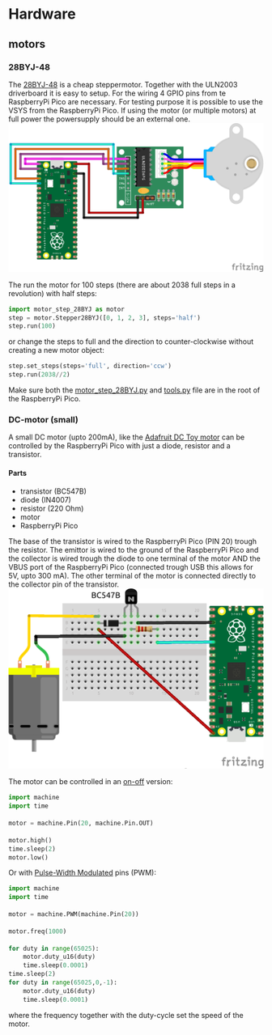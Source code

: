 # Hardware 

## motors

### 28BYJ-48
The [28BYJ-48](28byj48-step-motor-datasheet.pdf) is a cheap steppermotor. Together with the ULN2003 driverboard it is easy to setup.
For the wiring 4 GPIO pins from te RaspberryPi Pico are necessary. For testing purpose it is possible to use the VSYS from the RaspberryPi Pico. If using the motor (or multiple motors) at full power the powersupply should be an external one. 
![Wiring of the RaspberryPi Pico and the steppermotor](28BYJ.png)

The run the motor for 100 steps (there are about 2038 full steps in a revolution) with half steps: 
```python
import motor_step_28BYJ as motor
step = motor.Stepper28BYJ([0, 1, 2, 3], steps='half')
step.run(100)
```
or change the steps to full and the direction to counter-clockwise without creating a new motor object:
```python
step.set_steps(steps='full', direction='ccw')
step.run(2038//2)
```
Make sure both the [motor_step_28BYJ.py](motor_step_28BYJ.py) and [tools.py](tools.py) file are in the root of the RaspberryPi Pico.

### DC-motor (small)
A small DC motor (upto 200mA), like the [Adafruit DC Toy motor](https://www.adafruit.com/product/711) can be controlled by the RaspberryPi Pico with just a diode, resistor and a transistor. 

#### Parts
 - transistor (BC547B)
 - diode (IN4007)
 - resistor (220 Ohm)
 - motor
 - RaspberryPi Pico

The base of the transistor is wired to the RaspberryPi Pico (PIN 20) trough the resistor. The emittor is wired to the ground of the RaspberryPi Pico and the collector is wired trough the diode to one terminal of the motor AND the VBUS port of the RaspberryPi Pico (connected trough USB this allows for 5V, upto 300 mA). The other terminal of the motor is connected directly to the collector pin of the transistor. 
![Wiring of the RaspberryPi Pico and the DC-motor](DCmotor.png)

The motor can be controlled in an [on-off](motor_DC_onoff.py) version:
```python
import machine
import time

motor = machine.Pin(20, machine.Pin.OUT)

motor.high()
time.sleep(2)
motor.low()
```

Or with [Pulse-Width Modulated](motor_DC_PWM.py) pins (PWM):
```python
import machine
import time

motor = machine.PWM(machine.Pin(20))

motor.freq(1000)

for duty in range(65025):
    motor.duty_u16(duty)
    time.sleep(0.0001)
time.sleep(2)
for duty in range(65025,0,-1):
    motor.duty_u16(duty)
    time.sleep(0.0001)
```
where the frequency together with the duty-cycle set the speed of the motor.
